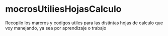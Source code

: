 # mocrosUtiliesHojasCalculo
Recopilo los marcros y codigos utiles para las distintas hojas de calculo que voy manejando, ya sea por aprendizaje o trabajo
